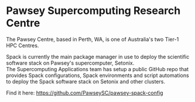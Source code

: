 # Pawsey Supercomputing Research Centre

The Pawsey Centre, based in Perth, WA, is one of Australia's two Tier-1 HPC Centres.

Spack is currently the main package manager in use to deploy the scientific software stack on Pawsey's supercomputer, Setonix.  
The Supercomputing Applications team has setup a public GitHub repo that provides Spack configurations, Spack environments and script automations to deploy the Spack software stack on Setonix and other clusters.

Find it here: https://github.com/PawseySC/pawsey-spack-config
